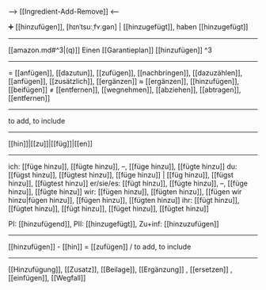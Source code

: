  --> [[Ingredient-Add-Remove]] <--

➕ [[hinzufügen]], [hɪnˈtsuːˌfʏːɡən] | [[hinzugefügt]], haben [[hinzugefügt]]

---
[[amazon.md#^3|(q)]] Einen [[Garantieplan]] [[hinzufügen]] ^3

---
= [[anfügen]], [[dazutun]], [[zufügen]], [[nachbringen]], [[dazuzählen]], [[anfügen]], [[zusätzlich]], [[ergänzen]]
≈ [[ergänzen]], [[hinzufügen]], [[beifügen]]
≠ [[entfernen]], [[wegnehmen]], [[abziehen]], [[abtragen]], [[entfernen]]

---
to add, to include

---
[[hin]]|[[zu]]|[[füg]]|[[en]]

---
ich: [[füge hinzu]], [[fügte hinzu]], –, [[füge hinzu]], [[fügte hinzu]]
du: [[fügst hinzu]], [[fügtest hinzu]], [[füge hinzu]] | [[füg hinzu]], [[fügst hinzu]], [[fügtest hinzu]]
er/sie/es: [[fügt hinzu]], [[fügte hinzu]], –, [[füge hinzu]], [[fügte hinzu]]
wir: [[fügen hinzu]], [[fügten hinzu]], [[fügen wir hinzu|fügen hinzu]], [[fügen hinzu]], [[fügten hinzu]]
ihr: [[fügt hinzu]], [[fügtet hinzu]], [[fügt hinzu]], [[füget hinzu]], [[fügtet hinzu]]

PI: [[hinzufügend]], PII: [[hinzugefügt]], Zu+inf: [[hinzuzufügen]]

---
[[hinzufügen]] - [[hin]] = [[zufügen]] / to add, to include

---
[[Hinzufügung]], [[Zusatz]], [[Beilage]], [[Ergänzung]]
, [[ersetzen]]
, [[einfügen]], [[Wegfall]]